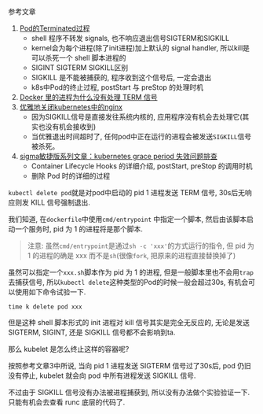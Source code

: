 参考文章

1. [Pod的Terminated过程](https://www.cnblogs.com/orchidzjl/p/11791883.html)
    - shell 程序不转发 signals, 也不响应退出信号SIGTERM和SIGKILL
    - kernel会为每个进程(除了init进程)加上默认的 signal handler, 所以kill是可以杀死一个 shell 脚本进程的
    - SIGINT SIGTERM SIGKILL区别
    - SIGKILL 是不能被捕获的, 程序收到这个信号后, 一定会退出
    - k8s中Pod的终止过程, postStart 与 preStop 的处理时机
2. [Docker 里的进程为什么没有处理 TERM 信号](https://jan365.org/post/process-in-docker-does-not-handle-term/)
3. [优雅地关闭kubernetes中的nginx](https://segmentfault.com/a/1190000008233992)
    - 因为SIGKILL信号是直接发往系统内核的, 应用程序没有机会去处理它(其实也没有机会接收到)
    - 当优雅退出时间超时了, 任何pod中正在运行的进程会被发送`SIGKILL`信号被杀死。
4. [sigma敏捷版系列文章：kubernetes grace period 失效问题排查](https://developer.aliyun.com/article/609813)
    - Container Lifecycle Hooks 的详细介绍, postStart, preStop 的调用时机
    - 删除 Pod 时的详细的过程

`kubectl delete pod`就是对pod中启动的 pid 1 进程发送 TERM 信号, 30s后无响应则发 KILL 信号强制退出.


我们知道, 在`dockerfile`中使用`cmd/entrypoint` 中指定一个脚本, 然后由该脚本启动一个服务时, pid 为 1 的进程将是那个脚本.

> 注意: 虽然`cmd/entrypoint`是通过`sh -c 'xxx'`的方式运行的指令, 但 pid 为 1 的进程的确是 xxx 而不是`sh`(很像`fork`, 把原来的进程直接替换掉了)

虽然可以指定一个`xxx.sh`脚本作为 pid 为 1 的进程, 但是一般脚本里也不会用`trap`去捕获信号, 所以`kubectl delete`这种类型的Pod的时候一般会超过30s, 有机会可以使用如下命令试验一下.

```
time k delete pod xxx
```

但是这种 shell 脚本形式的 init 进程对 kill 信号其实是完全无反应的, 无论是发送 SIGTERM, SIGINT, 还是 SIGKILL 信号都不会影响到ta.

那么 kubelet 是怎么终止这样的容器呢?

按照参考文章3中所说, 当向 pid 1 进程发送 SIGTERM 信号过了30s后, pod 仍旧没有停止, kubelet 就会向 pod 中所有进程发送 SIGKILL 信号.

不过由于 SIGKILL 信号没有办法被进程捕获到, 所以没有办法做个实验验证一下. 只能有机会去查看 runc 底层的代码了.

